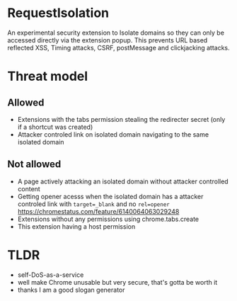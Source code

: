 # RequestIsolation
An experimental security extension to Isolate domains so they can only be accessed directly via the extension popup.
This prevents URL based reflected XSS, Timing attacks, CSRF, postMessage and clickjacking attacks.

# Threat model

## Allowed
- Extensions with the tabs permission stealing the redirecter secret (only if a shortcut was created)
- Attacker controled link on isolated domain navigating to the same isolated domain
## Not allowed
- A page actively attacking an isolated domain without attacker controlled content
- Getting opener acesss when the isolated domain has a attacker controled link with `target=_blank` and no `rel=opener` <https://chromestatus.com/feature/6140064063029248>
- Extensions without any permissions using chrome.tabs.create
- This extension having a host permission




# TLDR
- self-DoS-as-a-service
- well make Chrome unusable but very secure, that's gotta be worth it
- thanks I am a good slogan generator
